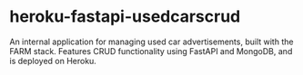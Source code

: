 # heroku-fastapi-usedcarscrud
An internal application for managing used car advertisements, built with the FARM stack. Features CRUD functionality using FastAPI and MongoDB, and is deployed on Heroku.

